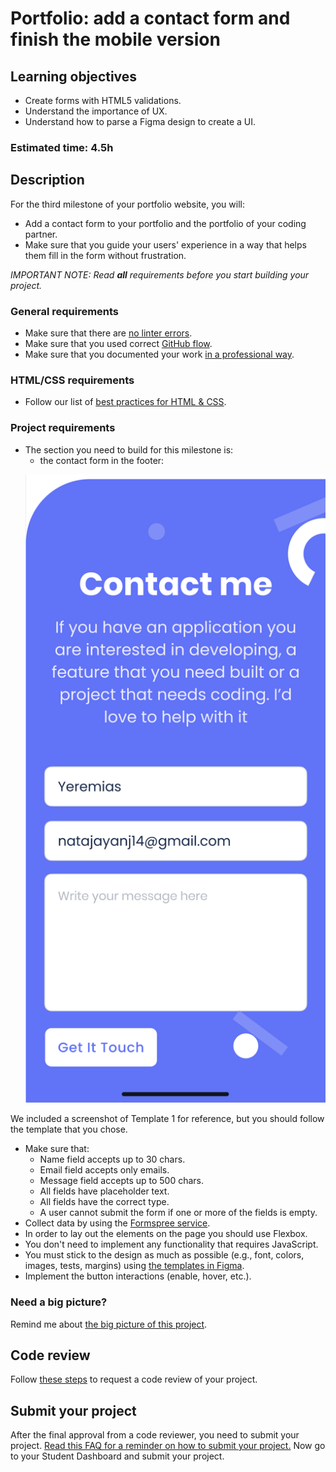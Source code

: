 # Portfolio: add a contact form and finish the mobile version

## Learning objectives

- Create forms with HTML5 validations.
- Understand the importance of UX.
- Understand how to parse a Figma design to create a UI.

### Estimated time: 4.5h

## Description

For the third milestone of your portfolio website, you will:

- Add a contact form to your portfolio and the portfolio of your coding partner.
- Make sure that you guide your users' experience in a way that helps them fill in the form without frustration.

*IMPORTANT NOTE: Read **all** requirements before you start building your project.*

### General requirements

- Make sure that there are [no linter errors](https://github.com/microverseinc/linters-config).
- Make sure that you used correct [GitHub flow](https://github.com/microverseinc/curriculum-transversal-skills/blob/main/git-github/articles/github_flow.md).
- Make sure that you documented your work [in a professional way](https://github.com/microverseinc/curriculum-transversal-skills/blob/main/documentation/articles/professional_repo_rules.md).

### HTML/CSS requirements

- Follow our list of [best practices for HTML & CSS](https://github.com/microverseinc/curriculum-html-css/blob/main/articles/html_css_best_practices.md).

### Project requirements

- The section you need to build for this milestone is: 
    - the contact form in the footer:
    <p align="center">
     <img src="./images/m3_contact_form/contact_form.png" alt="Form" />
    </p>
We included a screenshot of Template 1 for reference, but you should follow the template that you chose.
- Make sure that:
    - Name field accepts up to 30 chars.
    - Email field accepts only emails.
    - Message field accepts up to 500 chars.
    - All fields have placeholder text.
    - All fields have the correct type.
    - A user cannot submit the form if one or more of the fields is empty.
- Collect data by using the [Formspree service](https://formspree.io/html).
- In order to lay out the elements on the page you should use Flexbox.
- You don't need to implement any functionality that requires JavaScript.
- You must stick to the design as much as possible (e.g., font, colors, images, tests, margins) using [the templates in Figma](https://www.figma.com/file/l7SqJ3ZfkAKih9sFxvWSR4/Microverse-Student-Project-1?node-id=0%3A1).
- Implement the button interactions (enable, hover, etc.).

### Need a big picture?

Remind me about [the big picture of this project](./sneak_peek.md).

## Code review

Follow [these steps](https://github.com/microverseinc/curriculum-transversal-skills/blob/main/code-review/articles/how_to_ask_for_a_code_review.md) to request a code review of your project.

## Submit your project

After the final approval from a code reviewer, you need to submit your project.
[Read this FAQ for a reminder on how to submit your project.](https://microverse.zendesk.com/hc/en-us/articles/360061344234)
Now go to your Student Dashboard and submit your project.

 
